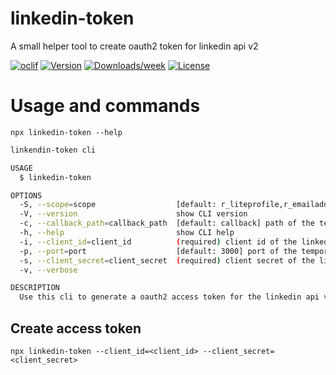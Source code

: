 # linkedin-token

A small helper tool to create oauth2 token for linkedin api v2

[![oclif](https://img.shields.io/badge/cli-oclif-brightgreen.svg)](https://oclif.io)
[![Version](https://img.shields.io/npm/v/linkedin-token.svg)](https://npmjs.org/package/linkedin-token)
[![Downloads/week](https://img.shields.io/npm/dw/linkedin-token.svg)](https://npmjs.org/package/linkedin-token)
[![License](https://img.shields.io/npm/l/linkedin-token.svg)](https://github.com/jroehl/linkedin-token/blob/master/package.json)

# Usage and commands

`npx linkedin-token --help`

```bash
linkendin-token cli

USAGE
  $ linkedin-token

OPTIONS
  -S, --scope=scope                  [default: r_liteprofile,r_emailaddress,w_member_social] scope of the permissions
  -V, --version                      show CLI version
  -c, --callback_path=callback_path  [default: callback] path of the temporary server callback url
  -h, --help                         show CLI help
  -i, --client_id=client_id          (required) client id of the linkedin app
  -p, --port=port                    [default: 3000] port of the temporary server and callback url
  -s, --client_secret=client_secret  (required) client secret of the linkedin app
  -v, --verbose

DESCRIPTION
  Use this cli to generate a oauth2 access token for the linkedin api v2. You need to have an app set up (https://www.linkedin.com/developers/apps)
```

## Create access token

`npx linkedin-token --client_id=<client_id> --client_secret=<client_secret>`
